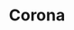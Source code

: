 ---
title: Corona
date: 
draft: false

# descripcion
description : Corona

materials: Plata 925

color: Plateado

dimensions: 1cm x 1cm

code: 02-13-0125

type: "Dijes"

categories: []

# Images
# first image will be shown in the product page
images:
  # - image: "images/path_to_image"
  # La ubicacion de las imagenes es imagenes/Dijes/Dijes.Microcubic/02-13-0125-corona
  - image: "./images/dijes/microcubic/02-13-0125-corona_a.JPG"
  - image: "./images/dijes/microcubic/02-13-0125-corona_b.JPG"
---